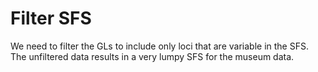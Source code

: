 # Filter SFS

We need to filter the GLs to include only loci that are variable in the SFS. The unfiltered data results in a very lumpy SFS for the museum data. 

